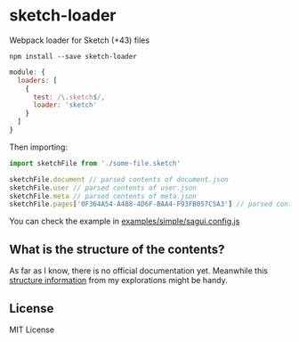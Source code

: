 # sketch-loader

Webpack loader for Sketch (+43) files

```
npm install --save sketch-loader
```

```javascript
module: {
  loaders: [
    {
      test: /\.sketch$/,
      loader: 'sketch'
    }
  ]
}
```

Then importing:

```javascript
import sketchFile from './some-file.sketch'

sketchFile.document // parsed contents of document.json
sketchFile.user // parsed contents of user.json
sketchFile.meta // parsed contents of meta.json
sketchFile.pages['0F364A54-A488-4D6F-BAA4-F93FB057C5A3'] // parsed contents of pages/0F364A54-A488-4D6F-BAA4-F93FB057C5A3.json, and so on for every page file
```

You can check the example in [examples/simple/sagui.config.js](examples/simple/sagui.config.js)

## What is the structure of the contents?

As far as I know, there is no official documentation yet. Meanwhile this [structure information](https://gist.github.com/xaviervia/edbea95d321feacaf0b5d8acd40614b2) from my explorations might be handy.

## License

MIT License
